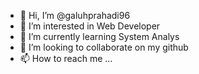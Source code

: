 - 👋 Hi, I’m @galuhprahadi96
- 👀 I’m interested in Web Developer
- 🌱 I’m currently learning System Analys
- 💞️ I’m looking to collaborate on my github
- 📫 How to reach me ...

<!---
galuhprahadi96/galuhprahadi96 is a ✨ special ✨ repository because its `README.md` (this file) appears on your GitHub profile.
You can click the Preview link to take a look at your changes.
--->
